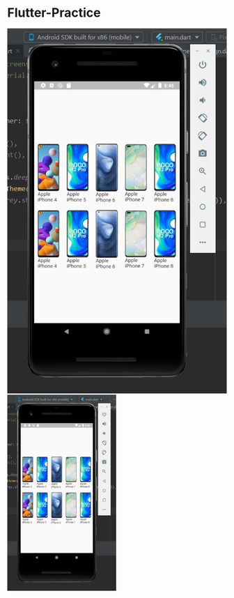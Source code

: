 # Flutter-Practice
![Image SS](https://raw.githubusercontent.com/Pulkit008/Flutter-Practice/main/1%20FlipkartDesign/ScreenShot.JPG)
<img src="https://github.com/Pulkit008/Flutter-Practice/blob/main/1%20FlipkartDesign/ScreenShot.JPG" width=250 height=450 />
